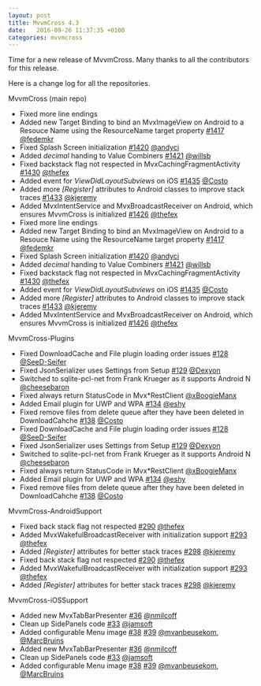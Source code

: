 ```yaml
---
layout: post
title: MvvmCross 4.3
date:   2016-09-26 11:37:35 +0100
categories: mvvmcross
---
```

Time for a new release of MvvmCross. Many thanks to all the contributors for this release. 

Here is a change log for all the repositories.

MvvmCross (main repo)
 
- Fixed more line endings
- Added new Target Binding to bind an MvxImageView on Android to a Resouce Name using the ResourceName target property [#1417](https://github.com/MvvmCross/MvvmCross/pull/1417) [@fedemkr](https://github.com/fedemkr)
- Fixed Splash Screen initialization [#1420](https://github.com/MvvmCross/MvvmCross/pull/1420) [@andyci](https://github.com/andyci)
- Added *decimal* handing to Value Combiners [#1421](https://github.com/MvvmCross/MvvmCross/pull/1421) [@willsb](https://github.com/willsb)
- Fixed backstack flag not respected in MvxCachingFragmentActivity [#1430](https://github.com/MvvmCross/MvvmCross/pull/1430) [@thefex](https://github.com/thefex)
- Added event for *ViewDidLayoutSubviews* on iOS [#1435](https://github.com/MvvmCross/MvvmCross/pull/1435) [@Costo](https://github.com/Costo)
- Added more *[Register]* attributes to Android classes to improve stack traces [#1433](https://github.com/MvvmCross/MvvmCross/pull/1433) [@kjeremy](https://github.com/kjeremy)
- Added MvxIntentService and MvxBroadcastReceiver on Android, which ensures MvvmCross is initialized [#1426](https://github.com/MvvmCross/MvvmCross/pull/1426) [@thefex](https://github.com/thefex)
 - Fixed more line endings
- Added new Target Binding to bind an MvxImageView on Android to a Resouce Name using the ResourceName target property [#1417](https://github.com/MvvmCross/MvvmCross/pull/1417) [@fedemkr](https://github.com/fedemkr)
- Fixed Splash Screen initialization [#1420](https://github.com/MvvmCross/MvvmCross/pull/1420) [@andyci](https://github.com/andyci)
- Added *decimal* handing to Value Combiners [#1421](https://github.com/MvvmCross/MvvmCross/pull/1421) [@willsb](https://github.com/willsb)
- Fixed backstack flag not respected in MvxCachingFragmentActivity [#1430](https://github.com/MvvmCross/MvvmCross/pull/1430) [@thefex](https://github.com/thefex)
- Added event for *ViewDidLayoutSubviews* on iOS [#1435](https://github.com/MvvmCross/MvvmCross/pull/1435) [@Costo](https://github.com/Costo)
- Added more *[Register]* attributes to Android classes to improve stack traces [#1433](https://github.com/MvvmCross/MvvmCross/pull/1433) [@kjeremy](https://github.com/kjeremy)
- Added MvxIntentService and MvxBroadcastReceiver on Android, which ensures MvvmCross is initialized [#1426](https://github.com/MvvmCross/MvvmCross/pull/1426) [@thefex](https://github.com/thefex)
 

MvvmCross-Plugins
 
- Fixed DownloadCache and File plugin loading order issues [#128](https://github.com/MvvmCross/MvvmCross-Plugins/pull/128) [@SeeD-Seifer](https://github.com/SeeD-Seifer)
- Fixed JsonSerializer uses Settings from Setup [#129](https://github.com/MvvmCross/MvvmCross-Plugins/pull/129) [@Dexyon](https://github.com/Dexyon)
- Switched to sqlite-pcl-net from Frank Krueger as it supports Android N [@cheesebaron](https://github.com/cheesebaron)
- Fixed always return StatusCode in Mvx*RestClient [@xBoogieManx](https://github.com/xBoogieManx)
- Added Email plugin for UWP and WPA [#134](https://github.com/MvvmCross/MvvmCross-Plugins/pull/134) [@eshy](https://github.com/eshy)
- Fixed remove files from delete queue after they have been deleted in DownloadCahche [#138](https://github.com/MvvmCross/MvvmCross-Plugins/pull/138) [@Costo](https://github.com/Costo)
- Fixed DownloadCache and File plugin loading order issues [#128](https://github.com/MvvmCross/MvvmCross-Plugins/pull/128) [@SeeD-Seifer](https://github.com/SeeD-Seifer)
- Fixed JsonSerializer uses Settings from Setup [#129](https://github.com/MvvmCross/MvvmCross-Plugins/pull/129) [@Dexyon](https://github.com/Dexyon)
- Switched to sqlite-pcl-net from Frank Krueger as it supports Android N [@cheesebaron](https://github.com/cheesebaron)
- Fixed always return StatusCode in Mvx*RestClient [@xBoogieManx](https://github.com/xBoogieManx)
- Added Email plugin for UWP and WPA [#134](https://github.com/MvvmCross/MvvmCross-Plugins/pull/134) [@eshy](https://github.com/eshy)
- Fixed remove files from delete queue after they have been deleted in DownloadCahche [#138](https://github.com/MvvmCross/MvvmCross-Plugins/pull/138) [@Costo](https://github.com/Costo) 
 

MvvmCross-AndroidSupport
 
- Fixed back stack flag not respected [#290](https://github.com/MvvmCross/MvvmCross-AndroidSupport/pull/290) [@thefex](https://github.com/thefex)
- Added MvxWakefulBroadcastReceiver with initialization support [#293](https://github.com/MvvmCross/MvvmCross-AndroidSupport/pull/293) [@thefex](https://github.com/thefex)
- Added *[Register]* attributes for better stack traces [#298](https://github.com/MvvmCross/MvvmCross-AndroidSupport/pull/298) [@kjeremy](https://github.com/kjeremy)
- Fixed back stack flag not respected [#290](https://github.com/MvvmCross/MvvmCross-AndroidSupport/pull/290) [@thefex](https://github.com/thefex)
- Added MvxWakefulBroadcastReceiver with initialization support [#293](https://github.com/MvvmCross/MvvmCross-AndroidSupport/pull/293) [@thefex](https://github.com/thefex)
- Added *[Register]* attributes for better stack traces [#298](https://github.com/MvvmCross/MvvmCross-AndroidSupport/pull/298) [@kjeremy](https://github.com/kjeremy) 
 

MvvmCross-iOSSupport
 
- Added new MvxTabBarPresenter [#36](https://github.com/MvvmCross/MvvmCross-iOSSupport/pull/36) [@nmilcoff](https://github.com/nmilcoff)
- Clean up SidePanels code [#33](https://github.com/MvvmCross/MvvmCross-iOSSupport/pull/33) [@jamsoft](https://github.com/jamsoft)
- Added configurable Menu image [#38](https://github.com/MvvmCross/MvvmCross-iOSSupport/pull/38) [#39](https://github.com/MvvmCross/MvvmCross-iOSSupport/pull/39) [@mvanbeusekom](https://github.com/mvanbeusekom), [@MarcBruins](https://github.com/MarcBruins)
- Added new MvxTabBarPresenter [#36](https://github.com/MvvmCross/MvvmCross-iOSSupport/pull/36) [@nmilcoff](https://github.com/nmilcoff)
- Clean up SidePanels code [#33](https://github.com/MvvmCross/MvvmCross-iOSSupport/pull/33) [@jamsoft](https://github.com/jamsoft)
- Added configurable Menu image [#38](https://github.com/MvvmCross/MvvmCross-iOSSupport/pull/38) [#39](https://github.com/MvvmCross/MvvmCross-iOSSupport/pull/39) [@mvanbeusekom](https://github.com/mvanbeusekom), [@MarcBruins](https://github.com/MarcBruins) 
 
